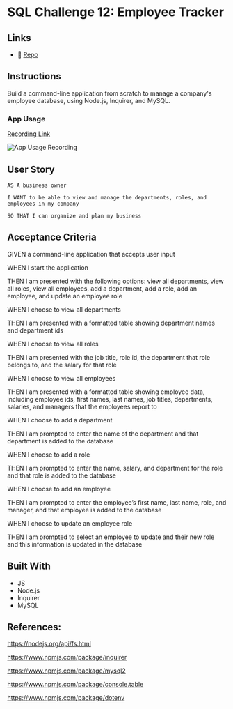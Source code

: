 # SQL Challenge 12: Employee Tracker

## Links
* 💾 [Repo](https://github.com/gallolopez1/employee-tracker)

## Instructions
Build a command-line application from scratch to manage a company's employee database, using Node.js, Inquirer, and MySQL.

### App Usage
[Recording Link](https://watch.screencastify.com/v/0w4RFXxLDjnm5cT2GnqA)

![App Usage Recording](./assets/employee-tracker.gif)

## User Story
`AS A business owner`

`I WANT to be able to view and manage the departments, roles, and employees in my company`

`SO THAT I can organize and plan my business`

## Acceptance Criteria
GIVEN a command-line application that accepts user input

WHEN I start the application

THEN I am presented with the following options: view all departments, view all roles, view all employees, add a department, add a role, add an employee, and update an employee role

WHEN I choose to view all departments

THEN I am presented with a formatted table showing department names and department ids

WHEN I choose to view all roles

THEN I am presented with the job title, role id, the department that role belongs to, and the salary for that role

WHEN I choose to view all employees

THEN I am presented with a formatted table showing employee data, including employee ids, first names, last names, job titles, departments, salaries, and managers that the employees report to

WHEN I choose to add a department

THEN I am prompted to enter the name of the department and that department is added to the database

WHEN I choose to add a role

THEN I am prompted to enter the name, salary, and department for the role and that role is added to the database

WHEN I choose to add an employee

THEN I am prompted to enter the employee’s first name, last name, role, and manager, and that employee is added to the database

WHEN I choose to update an employee role

THEN I am prompted to select an employee to update and their new role and this information is updated in the database

## Built With
* JS
* Node.js
* Inquirer
* MySQL

## References:
https://nodejs.org/api/fs.html

https://www.npmjs.com/package/inquirer

https://www.npmjs.com/package/mysql2

https://www.npmjs.com/package/console.table

https://www.npmjs.com/package/dotenv